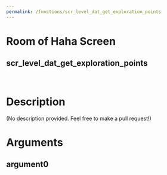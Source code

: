 ```yaml
---
permalink: /functions/scr_level_dat_get_exploration_points
---
```

# Room of Haha Screen  
## scr_level_dat_get_exploration_points  
&nbsp;  
# Description  
(No description provided. Feel free to make a pull request!) 
&nbsp;  
# Arguments
## argument0

&nbsp;  


